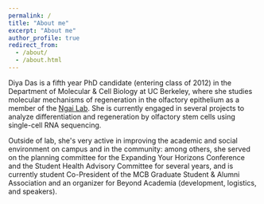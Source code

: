 ```yaml
---
permalink: /
title: "About me"
excerpt: "About me"
author_profile: true
redirect_from: 
  - /about/
  - /about.html
---
```


Diya Das is a fifth year PhD candidate (entering class of 2012) in the Department of Molecular & Cell Biology at UC Berkeley, where she studies molecular mechanisms of regeneration in the olfactory epithelium as a member of the [Ngai Lab](https://sites.google.com/site/ngaineuro/). She is currently engaged in several projects to analyze differentiation and regeneration by olfactory stem cells using single-cell RNA sequencing.

Outside of lab, she's very active in improving the academic and social environment on campus and in the community: among others, she served on the planning committee for the Expanding Your Horizons Conference and the Student Health Advisory Committee for several years, and is currently student Co-President of the MCB Graduate Student & Alumni Association and an organizer for Beyond Academia (development, logistics, and speakers). 


